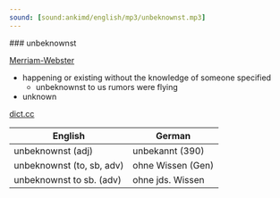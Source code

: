 ```yaml
---
sound: [sound:ankimd/english/mp3/unbeknownst.mp3]
---
```


\### unbeknownst

[Merriam-Webster](https://www.merriam-webster.com/dictionary/unbeknownst)

- happening or existing without the knowledge of someone specified
    - unbeknownst to us rumors were flying
- unknown

[dict.cc](https://www.dict.cc/unbeknownst)

| English        | German       |
| -------------- | ------------ |
| unbeknownst (adj) | unbekannt (390) |
| unbeknownst (to, sb, adv) | ohne Wissen (Gen) |
| unbeknownst to sb. (adv) | ohne jds. Wissen |
